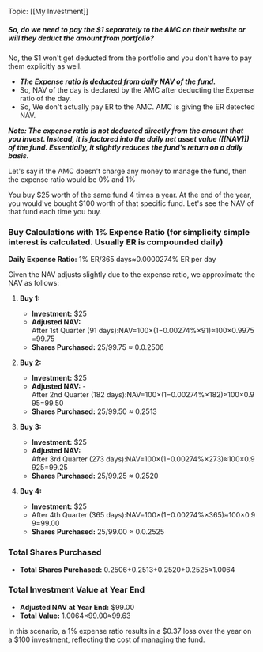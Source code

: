 Topic: [[My Investment]]
##### So, do we need to pay the $1 separately to the AMC on their website or will they deduct the amount from portfolio?

No, the $1 won't get deducted from the portfolio and you don't have to pay them explicitly as well. 
- ***The Expense ratio is deducted from daily NAV of the fund.*** 
- So, NAV of the day is declared by the AMC after deducting the Expense ratio of the day. 
- So, We don't actually pay ER to the AMC. AMC is giving the ER detected NAV.

***Note: The expense ratio is not deducted directly from the amount that you invest. Instead, it is factored into the daily net asset value ([[NAV]]) of the fund. Essentially, it slightly reduces the fund's return on a daily basis.***

Let's say if the AMC doesn't charge any money to manage the fund, then the expense ratio would be 0% and 1%

You buy $25 worth of the same fund 4 times a year. At the end of the year, you would've bought $100 worth of that specific fund. Let's see the NAV of that fund each time you buy.

### Buy Calculations with 1% Expense Ratio (for simplicity simple interest is calculated. Usually ER is compounded daily)

**Daily Expense Ratio:** 1% ER/365 days≈0.0000274% ER per day

Given the NAV adjusts slightly due to the expense ratio, we approximate the NAV as follows:

1. **Buy 1:**
    
    - **Investment:** $25
    - **Adjusted NAV:** After 1st Quarter (91 days):NAV=100×(1−0.00274%×91)≈100×0.9975=99.75
    - **Shares Purchased:** 25/99.75 ≈ 0.0.2506
2. **Buy 2:**
    
    - **Investment:** $25
    - **Adjusted NAV:** - After 2nd Quarter (182 days):NAV=100×(1−0.00274%×182)≈100×0.995=99.50
    - **Shares Purchased:** 25/99.50 ≈ 0.2513
3. **Buy 3:**
    
    - **Investment:** $25
    - **Adjusted NAV:** After 3rd Quarter (273 days):NAV=100×(1−0.00274%×273)≈100×0.9925=99.25
    - **Shares Purchased:** 25/99.25 ≈ 0.2520
4. **Buy 4:**
    
    - **Investment:** $25
    - After 4th Quarter (365 days):NAV=100×(1−0.00274%×365)≈100×0.99=99.00
    - **Shares Purchased:** 25/99.00 ≈ 0.0.2525

### Total Shares Purchased

- **Total Shares Purchased:** 0.2506+0.2513+0.2520+0.2525≈1.0064

### Total Investment Value at Year End

- **Adjusted NAV at Year End:** $99.00
- **Total Value:** 1.0064×99.00≈99.63

In this scenario, a 1% expense ratio results in a $0.37 loss over the year on a $100 investment, reflecting the cost of managing the fund.